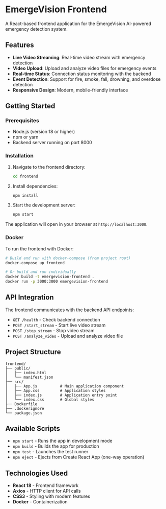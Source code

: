 # EmergeVision Frontend

A React-based frontend application for the EmergeVision AI-powered emergency detection system.

## Features

- **Live Video Streaming**: Real-time video stream with emergency detection
- **Video Upload**: Upload and analyze video files for emergency events
- **Real-time Status**: Connection status monitoring with the backend
- **Event Detection**: Support for fire, smoke, fall, drowning, and overdose detection
- **Responsive Design**: Modern, mobile-friendly interface

## Getting Started

### Prerequisites

- Node.js (version 18 or higher)
- npm or yarn
- Backend server running on port 8000

### Installation

1. Navigate to the frontend directory:
   ```bash
   cd frontend
   ```

2. Install dependencies:
   ```bash
   npm install
   ```

3. Start the development server:
   ```bash
   npm start
   ```

The application will open in your browser at `http://localhost:3000`.

### Docker

To run the frontend with Docker:

```bash
# Build and run with docker-compose (from project root)
docker-compose up frontend

# Or build and run individually
docker build -t emergevision-frontend .
docker run -p 3000:3000 emergevision-frontend
```

## API Integration

The frontend communicates with the backend API endpoints:

- `GET /health` - Check backend connection
- `POST /start_stream` - Start live video stream
- `POST /stop_stream` - Stop video stream
- `POST /analyze_video` - Upload and analyze video file

## Project Structure

```
frontend/
├── public/
│   ├── index.html
│   └── manifest.json
├── src/
│   ├── App.js          # Main application component
│   ├── App.css         # Application styles
│   ├── index.js        # Application entry point
│   └── index.css       # Global styles
├── Dockerfile
├── .dockerignore
└── package.json
```

## Available Scripts

- `npm start` - Runs the app in development mode
- `npm build` - Builds the app for production
- `npm test` - Launches the test runner
- `npm eject` - Ejects from Create React App (one-way operation)

## Technologies Used

- **React 18** - Frontend framework
- **Axios** - HTTP client for API calls
- **CSS3** - Styling with modern features
- **Docker** - Containerization

